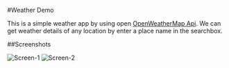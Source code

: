 #Weather Demo

This is a simple weather app by using open [OpenWeatherMap Api](https://openweathermap.org/api). We can get weather details of any location by enter a place name in the searchbox.

##Screenshots

![Screen-1](http://i.imgur.com/VFQBaOBm.png "Screen-1")                   ![Screen-2](http://i.imgur.com/AlLkNeam.png "Screen-2")
